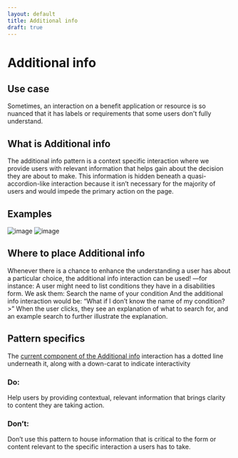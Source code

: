 ```yaml
---
layout: default
title: Additional info
draft: true
---
```

# Additional info

## Use case
Sometimes, an interaction on a benefit application or resource is so nuanced that it has labels or requirements that some users don't fully understand.

## What is Additional info
The additional info pattern is a context specific interaction where we provide users with relevant information that helps gain about the decision they are about to make. This information is hidden beneath a quasi-accordion-like interaction because it isn’t necessary for the majority of users and would impede the primary action on the page. 

## Examples

![image](/images/additional-info-closed.png)
![image](/images/additional-info-open.png)

## Where to place Additional info
Whenever there is a chance to enhance the understanding a user has about a particular choice, the additional info interaction can be used! —for instance:
A user might need to list conditions they have in a disabilities form. We ask them: 
Search the name of your condition
And the additional info interaction would be:
“What if I don’t know the name of my condition? >”
When the user clicks, they see an explanation of what to search for, and an example search to further illustrate the explanation.

## Pattern specifics
The [current component of the Additional info](https://design.va.gov/components/additional-info) interaction has a dotted line underneath it, along with a down-carat to indicate interactivity

### Do: 
Help users by providing contextual, relevant information that brings clarity to content they are taking action. 

### Don’t:
Don’t use this pattern to house information that is critical to the form or content relevant to the specific interaction a users has to take.
